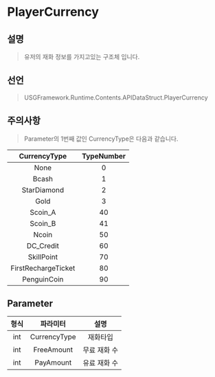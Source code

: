 #  PlayerCurrency

## 설명
> 유저의 재화 정보를 가지고있는 구조체 입니다.
## 선언
> USGFramework.Runtime.Contents.APIDataStruct.PlayerCurrency
## 주의사항
> Parameter의 1번째 값인 CurrencyType은 다음과 같습니다. 

|  **CurrencyType**   | **TypeNumber** |
|:-------------------:|:--------------:|
|        None         |       0        |
|        Bcash        |       1        |
|     StarDiamond     |       2        |
|        Gold         |       3        |
|       Scoin_A       |       40       |
|       Scoin_B       |       41       |
|        Ncoin        |       50       |
|      DC_Credit      |       60       |
|     SkillPoint      |       70       |
| FirstRechargeTicket |       80       |
|     PenguinCoin     |       90       |

 

## Parameter
| **형식** |   **파라미터**   | **설명**  |
|:------:|:------------:|:-------:|
|  int   | CurrencyType |  재화타입   |
|  int   |  FreeAmount  | 무료 재화 수 |
|  int   |  PayAmount   | 유료 재화 수 |
